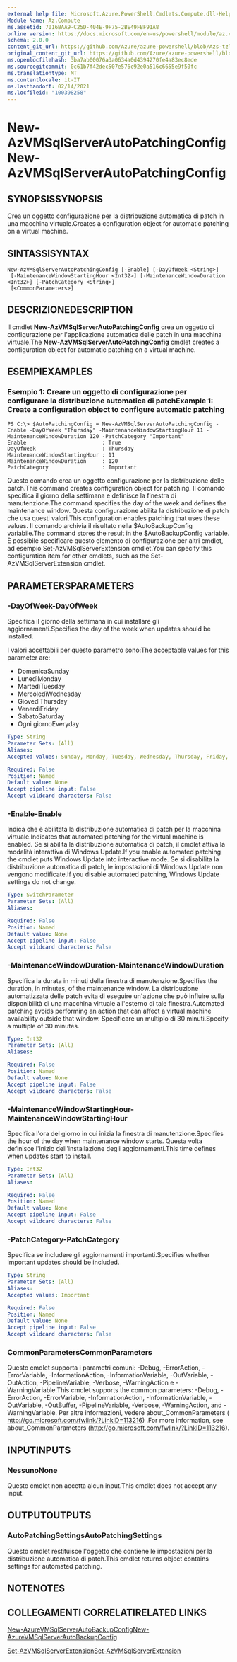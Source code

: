 ```yaml
---
external help file: Microsoft.Azure.PowerShell.Cmdlets.Compute.dll-Help-Help.xml
Module Name: Az.Compute
ms.assetid: 7016BAA9-C25D-404E-9F75-2BE49FBF91A8
online version: https://docs.microsoft.com/en-us/powershell/module/az.compute/new-azvmsqlserverautopatchingconfig
schema: 2.0.0
content_git_url: https://github.com/Azure/azure-powershell/blob/Azs-tzl/src/Compute/Compute/help/New-AzVMSqlServerAutoPatchingConfig.md
original_content_git_url: https://github.com/Azure/azure-powershell/blob/Azs-tzl/src/Compute/Compute/help/New-AzVMSqlServerAutoPatchingConfig.md
ms.openlocfilehash: 3ba7ab00076a3a0634a0d4394270fe4a83ec8ede
ms.sourcegitcommit: 0c61b7f42dec507e576c92e0a516c6655e9f50fc
ms.translationtype: MT
ms.contentlocale: it-IT
ms.lasthandoff: 02/14/2021
ms.locfileid: "100398258"
---
```

# <span data-ttu-id="79642-101">New-AzVMSqlServerAutoPatchingConfig</span><span class="sxs-lookup"><span data-stu-id="79642-101">New-AzVMSqlServerAutoPatchingConfig</span></span>

## <span data-ttu-id="79642-102">SYNOPSIS</span><span class="sxs-lookup"><span data-stu-id="79642-102">SYNOPSIS</span></span>
<span data-ttu-id="79642-103">Crea un oggetto configurazione per la distribuzione automatica di patch in una macchina virtuale.</span><span class="sxs-lookup"><span data-stu-id="79642-103">Creates a configuration object for automatic patching on a virtual machine.</span></span>

## <span data-ttu-id="79642-104">SINTASSI</span><span class="sxs-lookup"><span data-stu-id="79642-104">SYNTAX</span></span>

```
New-AzVMSqlServerAutoPatchingConfig [-Enable] [-DayOfWeek <String>]
 [-MaintenanceWindowStartingHour <Int32>] [-MaintenanceWindowDuration <Int32>] [-PatchCategory <String>]
 [<CommonParameters>]
```

## <span data-ttu-id="79642-105">DESCRIZIONE</span><span class="sxs-lookup"><span data-stu-id="79642-105">DESCRIPTION</span></span>
<span data-ttu-id="79642-106">Il cmdlet **New-AzVMSqlServerAutoPatchingConfig** crea un oggetto di configurazione per l'applicazione automatica delle patch in una macchina virtuale.</span><span class="sxs-lookup"><span data-stu-id="79642-106">The **New-AzVMSqlServerAutoPatchingConfig** cmdlet creates a configuration object for automatic patching on a virtual machine.</span></span>

## <span data-ttu-id="79642-107">ESEMPI</span><span class="sxs-lookup"><span data-stu-id="79642-107">EXAMPLES</span></span>

### <span data-ttu-id="79642-108">Esempio 1: Creare un oggetto di configurazione per configurare la distribuzione automatica di patch</span><span class="sxs-lookup"><span data-stu-id="79642-108">Example 1: Create a configuration object to configure automatic patching</span></span>
```
PS C:\> $AutoPatchingConfig = New-AzVMSqlServerAutoPatchingConfig -Enable -DayOfWeek "Thursday" -MaintenanceWindowStartingHour 11 -MaintenanceWindowDuration 120 -PatchCategory "Important"
Enable                        : True
DayOfWeek                     : Thursday
MaintenanceWindowStartingHour : 11
MaintenanceWindowDuration     : 120
PatchCategory                 : Important
```

<span data-ttu-id="79642-109">Questo comando crea un oggetto configurazione per la distribuzione delle patch.</span><span class="sxs-lookup"><span data-stu-id="79642-109">This command creates configuration object for patching.</span></span>
<span data-ttu-id="79642-110">Il comando specifica il giorno della settimana e definisce la finestra di manutenzione.</span><span class="sxs-lookup"><span data-stu-id="79642-110">The command specifies the day of the week and defines the maintenance window.</span></span>
<span data-ttu-id="79642-111">Questa configurazione abilita la distribuzione di patch che usa questi valori.</span><span class="sxs-lookup"><span data-stu-id="79642-111">This configuration enables patching that uses these values.</span></span>
<span data-ttu-id="79642-112">Il comando archivia il risultato nella $AutoBackupConfig variabile.</span><span class="sxs-lookup"><span data-stu-id="79642-112">The command stores the result in the $AutoBackupConfig variable.</span></span>
<span data-ttu-id="79642-113">È possibile specificare questo elemento di configurazione per altri cmdlet, ad esempio Set-AzVMSqlServerExtension cmdlet.</span><span class="sxs-lookup"><span data-stu-id="79642-113">You can specify this configuration item for other cmdlets, such as the Set-AzVMSqlServerExtension cmdlet.</span></span>

## <span data-ttu-id="79642-114">PARAMETERS</span><span class="sxs-lookup"><span data-stu-id="79642-114">PARAMETERS</span></span>

### <span data-ttu-id="79642-115">-DayOfWeek</span><span class="sxs-lookup"><span data-stu-id="79642-115">-DayOfWeek</span></span>
<span data-ttu-id="79642-116">Specifica il giorno della settimana in cui installare gli aggiornamenti.</span><span class="sxs-lookup"><span data-stu-id="79642-116">Specifies the day of the week when updates should be installed.</span></span>

<span data-ttu-id="79642-117">I valori accettabili per questo parametro sono:</span><span class="sxs-lookup"><span data-stu-id="79642-117">The acceptable values for this parameter are:</span></span>

- <span data-ttu-id="79642-118">Domenica</span><span class="sxs-lookup"><span data-stu-id="79642-118">Sunday</span></span>
- <span data-ttu-id="79642-119">Lunedì</span><span class="sxs-lookup"><span data-stu-id="79642-119">Monday</span></span>
- <span data-ttu-id="79642-120">Martedì</span><span class="sxs-lookup"><span data-stu-id="79642-120">Tuesday</span></span>
- <span data-ttu-id="79642-121">Mercoledì</span><span class="sxs-lookup"><span data-stu-id="79642-121">Wednesday</span></span>
- <span data-ttu-id="79642-122">Giovedì</span><span class="sxs-lookup"><span data-stu-id="79642-122">Thursday</span></span>
- <span data-ttu-id="79642-123">Venerdì</span><span class="sxs-lookup"><span data-stu-id="79642-123">Friday</span></span>
- <span data-ttu-id="79642-124">Sabato</span><span class="sxs-lookup"><span data-stu-id="79642-124">Saturday</span></span>
- <span data-ttu-id="79642-125">Ogni giorno</span><span class="sxs-lookup"><span data-stu-id="79642-125">Everyday</span></span>

```yaml
Type: String
Parameter Sets: (All)
Aliases:
Accepted values: Sunday, Monday, Tuesday, Wednesday, Thursday, Friday, Saturday, Everyday

Required: False
Position: Named
Default value: None
Accept pipeline input: False
Accept wildcard characters: False
```

### <span data-ttu-id="79642-126">-Enable</span><span class="sxs-lookup"><span data-stu-id="79642-126">-Enable</span></span>
<span data-ttu-id="79642-127">Indica che è abilitata la distribuzione automatica di patch per la macchina virtuale.</span><span class="sxs-lookup"><span data-stu-id="79642-127">Indicates that automated patching for the virtual machine is enabled.</span></span>
<span data-ttu-id="79642-128">Se si abilita la distribuzione automatica di patch, il cmdlet attiva la modalità interattiva di Windows Update.</span><span class="sxs-lookup"><span data-stu-id="79642-128">If you enable automated patching the cmdlet puts Windows Update into interactive mode.</span></span>
<span data-ttu-id="79642-129">Se si disabilita la distribuzione automatica di patch, le impostazioni di Windows Update non vengono modificate.</span><span class="sxs-lookup"><span data-stu-id="79642-129">If you disable automated patching, Windows Update settings do not change.</span></span>

```yaml
Type: SwitchParameter
Parameter Sets: (All)
Aliases:

Required: False
Position: Named
Default value: None
Accept pipeline input: False
Accept wildcard characters: False
```

### <span data-ttu-id="79642-130">-MaintenanceWindowDuration</span><span class="sxs-lookup"><span data-stu-id="79642-130">-MaintenanceWindowDuration</span></span>
<span data-ttu-id="79642-131">Specifica la durata in minuti della finestra di manutenzione.</span><span class="sxs-lookup"><span data-stu-id="79642-131">Specifies the duration, in minutes, of the maintenance window.</span></span>
<span data-ttu-id="79642-132">La distribuzione automatizzata delle patch evita di eseguire un'azione che può influire sulla disponibilità di una macchina virtuale all'esterno di tale finestra.</span><span class="sxs-lookup"><span data-stu-id="79642-132">Automated patching avoids performing an action that can affect a virtual machine availability outside that window.</span></span>
<span data-ttu-id="79642-133">Specificare un multiplo di 30 minuti.</span><span class="sxs-lookup"><span data-stu-id="79642-133">Specify a multiple of 30 minutes.</span></span>

```yaml
Type: Int32
Parameter Sets: (All)
Aliases:

Required: False
Position: Named
Default value: None
Accept pipeline input: False
Accept wildcard characters: False
```

### <span data-ttu-id="79642-134">-MaintenanceWindowStartingHour</span><span class="sxs-lookup"><span data-stu-id="79642-134">-MaintenanceWindowStartingHour</span></span>
<span data-ttu-id="79642-135">Specifica l'ora del giorno in cui inizia la finestra di manutenzione.</span><span class="sxs-lookup"><span data-stu-id="79642-135">Specifies the hour of the day when maintenance window starts.</span></span>
<span data-ttu-id="79642-136">Questa volta definisce l'inizio dell'installazione degli aggiornamenti.</span><span class="sxs-lookup"><span data-stu-id="79642-136">This time defines when updates start to install.</span></span>

```yaml
Type: Int32
Parameter Sets: (All)
Aliases:

Required: False
Position: Named
Default value: None
Accept pipeline input: False
Accept wildcard characters: False
```

### <span data-ttu-id="79642-137">-PatchCategory</span><span class="sxs-lookup"><span data-stu-id="79642-137">-PatchCategory</span></span>
<span data-ttu-id="79642-138">Specifica se includere gli aggiornamenti importanti.</span><span class="sxs-lookup"><span data-stu-id="79642-138">Specifies whether important updates should be included.</span></span>

```yaml
Type: String
Parameter Sets: (All)
Aliases:
Accepted values: Important

Required: False
Position: Named
Default value: None
Accept pipeline input: False
Accept wildcard characters: False
```

### <span data-ttu-id="79642-139">CommonParameters</span><span class="sxs-lookup"><span data-stu-id="79642-139">CommonParameters</span></span>
<span data-ttu-id="79642-140">Questo cmdlet supporta i parametri comuni: -Debug, -ErrorAction, -ErrorVariable, -InformationAction, -InformationVariable, -OutVariable, -OutAction, -PipelineVariable, -Verbose, -WarningAction e -WarningVariable.</span><span class="sxs-lookup"><span data-stu-id="79642-140">This cmdlet supports the common parameters: -Debug, -ErrorAction, -ErrorVariable, -InformationAction, -InformationVariable, -OutVariable, -OutBuffer, -PipelineVariable, -Verbose, -WarningAction, and -WarningVariable.</span></span> <span data-ttu-id="79642-141">Per altre informazioni, vedere about_CommonParameters ( http://go.microsoft.com/fwlink/?LinkID=113216) .</span><span class="sxs-lookup"><span data-stu-id="79642-141">For more information, see about_CommonParameters (http://go.microsoft.com/fwlink/?LinkID=113216).</span></span>

## <span data-ttu-id="79642-142">INPUT</span><span class="sxs-lookup"><span data-stu-id="79642-142">INPUTS</span></span>

### <span data-ttu-id="79642-143">Nessuno</span><span class="sxs-lookup"><span data-stu-id="79642-143">None</span></span>
<span data-ttu-id="79642-144">Questo cmdlet non accetta alcun input.</span><span class="sxs-lookup"><span data-stu-id="79642-144">This cmdlet does not accept any input.</span></span>

## <span data-ttu-id="79642-145">OUTPUT</span><span class="sxs-lookup"><span data-stu-id="79642-145">OUTPUTS</span></span>

### <span data-ttu-id="79642-146">AutoPatchingSettings</span><span class="sxs-lookup"><span data-stu-id="79642-146">AutoPatchingSettings</span></span>
<span data-ttu-id="79642-147">Questo cmdlet restituisce l'oggetto che contiene le impostazioni per la distribuzione automatica di patch.</span><span class="sxs-lookup"><span data-stu-id="79642-147">This cmdlet returns object contains settings for automated patching.</span></span>

## <span data-ttu-id="79642-148">NOTE</span><span class="sxs-lookup"><span data-stu-id="79642-148">NOTES</span></span>

## <span data-ttu-id="79642-149">COLLEGAMENTI CORRELATI</span><span class="sxs-lookup"><span data-stu-id="79642-149">RELATED LINKS</span></span>

[<span data-ttu-id="79642-150">New-AzureVMSqlServerAutoBackupConfig</span><span class="sxs-lookup"><span data-stu-id="79642-150">New-AzureVMSqlServerAutoBackupConfig</span></span>](./New-AzVMSqlServerAutoBackupConfig.md)

[<span data-ttu-id="79642-151">Set-AzVMSqlServerExtension</span><span class="sxs-lookup"><span data-stu-id="79642-151">Set-AzVMSqlServerExtension</span></span>](./Set-AzVMSqlServerExtension.md)



